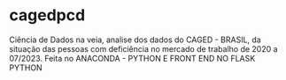 # cagedpcd
Ciência de Dados na veia, analise dos dados do CAGED - BRASIL, da situação das pessoas com deficiência no mercado de trabalho de 2020 a 07/2023. Feita no ANACONDA - PYTHON E FRONT END NO FLASK PYTHON
